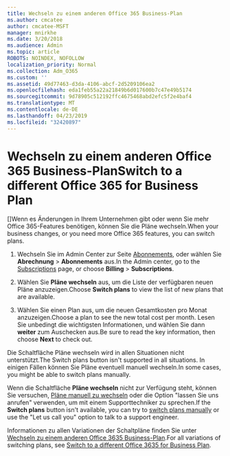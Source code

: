```yaml
---
title: Wechseln zu einem anderen Office 365 Business-Plan
ms.author: cmcatee
author: cmcatee-MSFT
manager: mnirkhe
ms.date: 3/20/2018
ms.audience: Admin
ms.topic: article
ROBOTS: NOINDEX, NOFOLLOW
localization_priority: Normal
ms.collection: Adm_O365
ms.custom: ''
ms.assetid: 49d77463-d3da-4106-abcf-2d5209106ea2
ms.openlocfilehash: eda1feb55a22a21849b6d017600b7c47e49b5174
ms.sourcegitcommit: 9d78905c512192ffc4675468abd2efc5f2e4baf4
ms.translationtype: MT
ms.contentlocale: de-DE
ms.lasthandoff: 04/23/2019
ms.locfileid: "32420897"
---
```

# <a name="switch-to-a-different-office-365-for-business-plan"></a><span data-ttu-id="f4c6f-102">Wechseln zu einem anderen Office 365 Business-Plan</span><span class="sxs-lookup"><span data-stu-id="f4c6f-102">Switch to a different Office 365 for Business Plan</span></span>

<span data-ttu-id="f4c6f-103">[]Wenn es Änderungen in Ihrem Unternehmen gibt oder wenn Sie mehr Office 365-Features benötigen, können Sie die Pläne wechseln.</span><span class="sxs-lookup"><span data-stu-id="f4c6f-103">When your business changes, or you need more Office 365 features, you can switch plans.</span></span>
  
1. <span data-ttu-id="f4c6f-104">Wechseln Sie im Admin Center zur Seite [Abonnements](https://go.microsoft.com/fwlink/p/?linkid=842054), oder wählen Sie **Abrechnung** \> **Abonnements** aus.</span><span class="sxs-lookup"><span data-stu-id="f4c6f-104">In the Admin center, go to the [Subscriptions](https://go.microsoft.com/fwlink/p/?linkid=842054) page, or choose **Billing** \> **Subscriptions**.</span></span>
    
2. <span data-ttu-id="f4c6f-105">Wählen Sie **Pläne wechseln** aus, um die Liste der verfügbaren neuen Pläne anzuzeigen.</span><span class="sxs-lookup"><span data-stu-id="f4c6f-105">Choose **Switch plans** to view the list of new plans that are available.</span></span> 
    
3. <span data-ttu-id="f4c6f-106">Wählen Sie einen Plan aus, um die neuen Gesamtkosten pro Monat anzuzeigen.</span><span class="sxs-lookup"><span data-stu-id="f4c6f-106">Choose a plan to see the new total cost per month.</span></span> <span data-ttu-id="f4c6f-107">Lesen Sie unbedingt die wichtigsten Informationen, und wählen Sie dann **weiter** zum Auschecken aus.</span><span class="sxs-lookup"><span data-stu-id="f4c6f-107">Be sure to read the key information, then choose **Next** to check out.</span></span> 
    
<span data-ttu-id="f4c6f-108">Die Schaltfläche Pläne wechseln wird in allen Situationen nicht unterstützt.</span><span class="sxs-lookup"><span data-stu-id="f4c6f-108">The Switch plans button isn't supported in all situations.</span></span> <span data-ttu-id="f4c6f-109">In einigen Fällen können Sie Pläne eventuell manuell wechseln.</span><span class="sxs-lookup"><span data-stu-id="f4c6f-109">In some cases, you might be able to switch plans manually.</span></span>
  
<span data-ttu-id="f4c6f-110">Wenn die Schaltfläche **Pläne wechseln** nicht zur Verfügung steht, können Sie versuchen, [Pläne manuell zu wechseln](https://support.office.com/article/eb0d0680-5677-41a0-8c46-4b9d47f1c209) oder die Option "lassen Sie uns anrufen" verwenden, um mit einem Supporttechniker zu sprechen.</span><span class="sxs-lookup"><span data-stu-id="f4c6f-110">If the **Switch plans** button isn't available, you can try to [switch plans manually](https://support.office.com/article/eb0d0680-5677-41a0-8c46-4b9d47f1c209) or use the "Let us call you" option to talk to a support engineer.</span></span> 
  
<span data-ttu-id="f4c6f-111">Informationen zu allen Variationen der Schaltpläne finden Sie unter [Wechseln zu einem anderen Office 3635 Business-Plan](https://support.office.com/article/49d77463-d3da-4106-abcf-2d5209106ea2).</span><span class="sxs-lookup"><span data-stu-id="f4c6f-111">For all variations of switching plans, see [Switch to a different Office 3635 for Business Plan](https://support.office.com/article/49d77463-d3da-4106-abcf-2d5209106ea2).</span></span>
  

